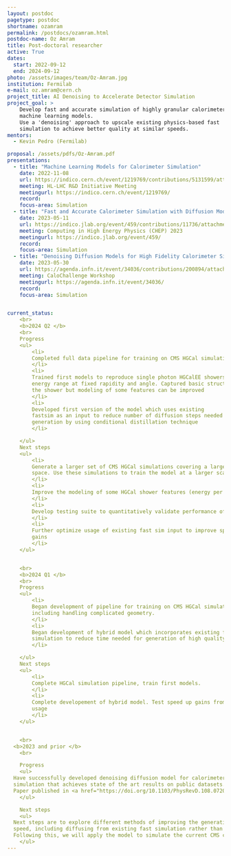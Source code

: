 ```yaml
---
layout: postdoc
pagetype: postdoc
shortname: ozamram
permalink: /postdocs/ozamram.html
postdoc-name: Oz Amram
title: Post-doctoral researcher
active: True
dates:
  start: 2022-09-12
  end: 2024-09-12
photo: /assets/images/team/Oz-Amram.jpg
institution: Fermilab
e-mail: oz.amram@cern.ch
project_title: AI Denoising to Accelerate Detector Simulation
project_goal: >
    Develop fast and accurate simulation of highly granular calorimeters using
    machine learning models.
    Use a 'denoising' approach to upscale existing physics-based fast
    simulation to achieve better quality at similar speeds.
mentors:
  - Kevin Pedro (Fermilab)

proposal: /assets/pdfs/Oz-Amram.pdf
presentations:
  - title: "Machine Learning Models for Calorimeter Simulation"
    date: 2022-11-08
    url: https://indico.cern.ch/event/1219769/contributions/5131599/attachments/2543904/4380363/LHC_RD_calorimeter_simulation_intro.pdf
    meeting: HL-LHC R&D Initiative Meeting
    meetingurl: https://indico.cern.ch/event/1219769/
    record: 
    focus-area: Simulation
  - title: "Fast and Accurate Calorimeter Simulation with Diffusion Models"
    date: 2023-05-11
    url: https://indico.jlab.org/event/459/contributions/11736/attachments/9599/14176/CHEP23_CaloDiffusion.pdf
    meeting: Computing in High Energy Physics (CHEP) 2023
    meetingurl: https://indico.jlab.org/event/459/
    record: 
    focus-area: Simulation
  - title: "Denoising Diffusion Models for High Fidelity Calorimeter Simulation"
    date: 2023-05-30
    url: https://agenda.infn.it/event/34036/contributions/200894/attachments/105911/149021/CaloChallenge_CaloDiffusion.pdf
    meeting: CaloChallenge Workshop
    meetingurl: https://agenda.infn.it/event/34036/
    record: 
    focus-area: Simulation


current_status:
    <br>
    <b>2024 Q2 </b>
    <br>
    Progress
    <ul>
        <li>
        Completed full data pipeline for training on CMS HGCal simulation.
        </li>
        <li>
        Trained first models to reproduce single photon HGCalEE showers in a limited
        energy range at fixed rapidity and angle. Captured basic structure of
        the shower but modeling of some features can be improved
        </li>
        <li>
        Developed first version of the model which uses existing
        fastsim as an input to reduce number of diffusion steps needed for high quality
        generation by using conditional distillation technique
        </li>

    </ul>
    Next steps
    <ul>
        <li>
        Generate a larger set of CMS HGCal simulations covering a larger phase
        space. Use these simulations to train the model at a larger scale.
        </li>
        <li>
        Improve the modeling of some HGCal shower features (energy per layer, radial spread of the shower, occupancy) 
        </li>
        <li>
        Develop testing suite to quantitatively validate performance of trained model
        </li>
        <li>
        Further optimize usage of existing fast sim input to improve speedup
        gains
        </li>
    </ul>


    <br>
    <b>2024 Q1 </b>
    <br>
    Progress
    <ul>
        <li>
        Began development of pipeline for training on CMS HGCal simulation,
        including handling complicated geometry.
        </li>
        <li>
        Began development of hybrid model which incorporates existing fast
        simulation to reduce time needed for generation of high quality showers
        </li>

    </ul>
    Next steps
    <ul>
        <li>
        Complete HGCal simulation pipeline, train first models.
        </li>
        <li>
        Complete developement of hybrid model. Test speed up gains from its
        usage
        </li>
    </ul>


    <br>
  <b>2023 and prior </b>
    <br>

    Progress
    <ul>
  Have successfully developed denoising diffusion model for calorimeter
  simulation that achieves state of the art results on public datasets.
  Paper published in <a href="https://doi.org/10.1103/PhysRevD.108.072014"> Phys.Rev.D 108 (2023) </a>
    </ul>

    Next steps
    <ul>
  Next steps are to explore different methods of improving the generation
  speed, including diffusing from existing fast simulation rather than pure noise. 
  Following this, we will apply the model to simulate the current CMS calorimeter and eventually the HGCal design. 
    </ul>
---
```

